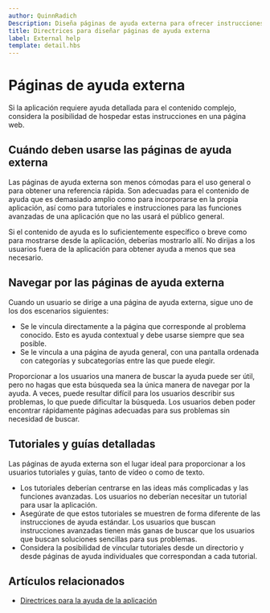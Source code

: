 ```yaml
---
author: QuinnRadich
Description: Diseña páginas de ayuda externa para ofrecer instrucciones detalladas y asesoramiento sobre la aplicación.
title: Directrices para diseñar páginas de ayuda externa
label: External help
template: detail.hbs
---
```


# Páginas de ayuda externa



Si la aplicación requiere ayuda detallada para el contenido complejo, considera la posibilidad de hospedar estas instrucciones en una página web.

## <span id="when_to_use_external_help_pages"></span><span id="WHEN_TO_USE_EXTERNAL_HELP_PAGES"></span>Cuándo deben usarse las páginas de ayuda externa

Las páginas de ayuda externa son menos cómodas para el uso general o para obtener una referencia rápida. Son adecuadas para el contenido de ayuda que es demasiado amplio como para incorporarse en la propia aplicación, así como para tutoriales e instrucciones para las funciones avanzadas de una aplicación que no las usará el público general.

Si el contenido de ayuda es lo suficientemente específico o breve como para mostrarse desde la aplicación, deberías mostrarlo allí. No dirijas a los usuarios fuera de la aplicación para obtener ayuda a menos que sea necesario.

## <span id="navigating_external_help_pages"></span><span id="NAVIGATING_EXTERNAL_HELP_PAGES"></span>Navegar por las páginas de ayuda externa

Cuando un usuario se dirige a una página de ayuda externa, sigue uno de los dos escenarios siguientes:
-   Se le vincula directamente a la página que corresponde al problema conocido. Esto es ayuda contextual y debe usarse siempre que sea posible.
-   Se le vincula a una página de ayuda general, con una pantalla ordenada con categorías y subcategorías entre las que puede elegir.

Proporcionar a los usuarios una manera de buscar la ayuda puede ser útil, pero no hagas que esta búsqueda sea la única manera de navegar por la ayuda. A veces, puede resultar difícil para los usuarios describir sus problemas, lo que puede dificultar la búsqueda. Los usuarios deben poder encontrar rápidamente páginas adecuadas para sus problemas sin necesidad de buscar.

## <span id="tutorials_and_detailed_walkthroughs"></span><span id="TUTORIALS_AND_DETAILED_WALKTHROUGHS"></span>Tutoriales y guías detalladas

Las páginas de ayuda externa son el lugar ideal para proporcionar a los usuarios tutoriales y guías, tanto de vídeo o como de texto.
-   Los tutoriales deberían centrarse en las ideas más complicadas y las funciones avanzadas. Los usuarios no deberían necesitar un tutorial para usar la aplicación.
-   Asegúrate de que estos tutoriales se muestren de forma diferente de las instrucciones de ayuda estándar. Los usuarios que buscan instrucciones avanzadas tienen más ganas de buscar que los usuarios que buscan soluciones sencillas para sus problemas.
-   Considera la posibilidad de vincular tutoriales desde un directorio y desde páginas de ayuda individuales que correspondan a cada tutorial.

## <span id="related_topics"></span>Artículos relacionados

* [Directrices para la ayuda de la aplicación](guidelines-for-app-help.md)


<!--HONumber=May16_HO2-->


